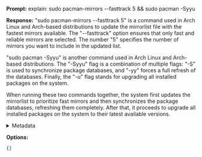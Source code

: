 **Prompt:**
explain: sudo pacman-mirrors --fasttrack 5 && sudo pacman -Syyu

**Response:**
"sudo pacman-mirrors --fasttrack 5" is a command used in Arch Linux and Arch-based distributions to update the mirrorlist file with the fastest mirrors available. The "--fasttrack" option ensures that only fast and reliable mirrors are selected. The number "5" specifies the number of mirrors you want to include in the updated list.

"sudo pacman -Syyu" is another command used in Arch Linux and Arch-based distributions. The "-Syyu" flag is a combination of multiple flags: "-S" is used to synchronize package databases, and "-yy" forces a full refresh of the databases. Finally, the "-u" flag stands for upgrading all installed packages on the system.

When running these two commands together, the system first updates the mirrorlist to prioritize fast mirrors and then synchronizes the package databases, refreshing them completely. After that, it proceeds to upgrade all installed packages on the system to their latest available versions.

<details><summary>Metadata</summary>

- Duration: 7746 ms
- Datetime: 2023-08-24T12:01:45.797849
- Model: gpt-3.5-turbo-0613

</details>

**Options:**
```json
{}
```

